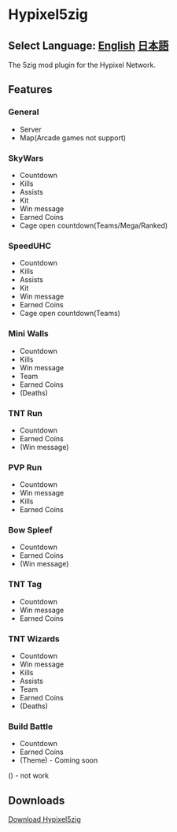 # Hypixel5zig
## Select Language: [English](md/en_US.md) [日本語](md/ja_JP.md)
The 5zig mod plugin for the Hypixel Network.
## Features
### General
- Server
- Map(Arcade games not support)
### SkyWars
- Countdown
- Kills
- Assists
- Kit
- Win message
- Earned Coins
- Cage open countdown(Teams/Mega/Ranked)
### SpeedUHC
- Countdown
- Kills
- Assists
- Kit
- Win message
- Earned Coins
- Cage open countdown(Teams)
### Mini Walls
- Countdown
- Kills
- Win message
- Team
- Earned Coins
- (Deaths)
### TNT Run
- Countdown
- Earned Coins
- (Win message)
### PVP Run
- Countdown
- Win message
- Kills
- Earned Coins
### Bow Spleef
- Countdown
- Earned Coins
- (Win message)
### TNT Tag
- Countdown
- Win message
- Earned Coins
### TNT Wizards
- Countdown
- Win message
- Kills
- Assists
- Team
- Earned Coins
- (Deaths)
### Build Battle
- Countdown
- Earned Coins
- (Theme) - Coming soon

() - not work
## Downloads
[Download Hypixel5zig](https://github.com/SuikaWars/Hypixel5zig/releases/)
